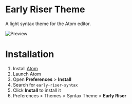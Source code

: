 # Early Riser Theme

A light syntax theme for the Atom editor.

![Preview](https://cdn.jsdelivr.net/gh/mikemcbride/early-riser-syntax@5cf4a9198a638416374df1f82f4ffcb6a2e5f762/images/preview.png)

# Installation

1.  Install [Atom](https://atom.io/)
2.  Launch Atom
3.  Open **Preferences** > **Install**
4.  Search for `early-riser-syntax`
5.  Click **Install** to install it
6.  Preferences > Themes > Syntax Theme > **Early Riser**

